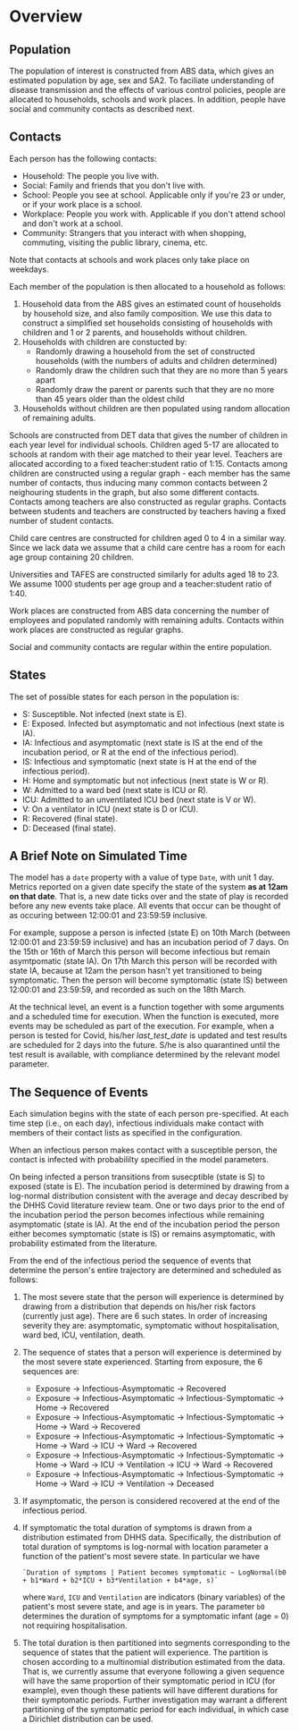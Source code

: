 # Overview

## Population

The population of interest is constructed from ABS data, which gives an estimated population by age, sex and SA2.
To faciliate understanding of disease transmission and the effects of various control policies, people are allocated to households,
schools and work places. In addition, people have social and community contacts as described next.

## Contacts

Each person has the following contacts:

- Household: The people you live with.
- Social:    Family and friends that you don't live with.
- School:    People you see at school. Applicable only if you're 23 or under, or if your work place is a school.
- Workplace: People you work with. Applicable if you don't attend school and don't work at a school.
- Community: Strangers that you interact with when shopping, commuting, visiting the public library, cinema, etc.

Note that contacts at schools and work places only take place on weekdays.

Each member of the population is then allocated to a household as follows:

1. Household data from the ABS gives an estimated count of households by household size, and also family composition.
   We use this data to construct a simplified set households consisting of households with children and 1 or 2 parents,
   and households without children.
2. Households with children are constucted by:
   - Randomly drawing a household from the set of constructed households (with the numbers of adults and children determined)
   - Randomly draw the children such that they are no more than 5 years apart
   - Randomly draw the parent or parents such that they are no more than 45 years older than the oldest child
3. Households without children are then populated using random allocation of remaining adults.

Schools are constructed from DET data that gives the number of children in each year level for individual schools.
Children aged 5-17 are allocated to schools at random with their age matched to their year level.
Teachers are allocated according to a fixed teacher:student ratio of 1:15.
Contacts among children are constructed using a regular graph - each member has the same number of contacts, thus inducing many common contacts between 2 neighouring students in the graph, but also some different contacts.
Contacts among teachers are also constructed as regular graphs.
Contacts between students and teachers are constructed by teachers having a fixed number of student contacts.

Child care centres are constructed for children aged 0 to 4 in a similar way.
Since we lack data we assume that a child care centre has a room for each age group containing 20 children.

Universities and TAFES are constructed similarly for adults aged 18 to 23.
We assume 1000 students per age group and a teacher:student ratio of 1:40.

Work places are constructed from ABS data concerning the number of employees and populated randomly with remaining adults.
Contacts within work places are constructed as regular graphs.

Social and community contacts are regular within the entire population.

## States

The set of possible states for each person in the population is:

- S:   Susceptible. Not infected (next state is E).
- E:   Exposed. Infected but asymptomatic and not infectious (next state is IA).
- IA:  Infectious and asymptomatic (next state is IS at the end of the incubation period, or R at the end of the infectious period).
- IS:  Infectious and symptomatic (next state is H at the end of the infectious period).
- H:   Home and symptomatic but not infectious (next state is W or R).
- W:   Admitted to a ward bed (next state is ICU or R).
- ICU: Admitted to an unventilated ICU bed (next state is V or W).
- V:   On a ventilator in ICU (next state is D or ICU).
- R:   Recovered (final state).
- D:   Deceased (final state).

## A Brief Note on Simulated Time

The model has a `date` property with a value of type `Date`, with unit 1 day.
Metrics reported on a given date specify the state of the system __as at 12am on that date__.
That is, a new date ticks over and the state of play is recorded before any new events take place.
All events that occur can be thought of as occuring between 12:00:01 and 23:59:59 inclusive.

For example, suppose a person is infected (state E) on 10th March (between 12:00:01 and 23:59:59 inclusive) and has an incubation period of 7 days.
On the 15th or 16th of March this person will become infectious but remain asymtpomatic (state IA).
On 17th March this person will be recorded with state IA, because at 12am the person hasn't yet transitioned to being symptomatic.
Then the person will become symptomatic (state IS) between 12:00:01 and 23:59:59, and recorded as such on the 18th March.

At the technical level, an event is a function together with some arguments and a scheduled time for execution.
When the function is executed, more events may be scheduled as part of the execution.
For example, when a person is tested for Covid, his/her _last_test_date_ is updated and test results are scheduled for 2 days into the future.
S/he is also quarantined until the test result is available, with compliance determined by the relevant model parameter.

## The Sequence of Events

Each simulation begins with the state of each person pre-specified.
At each time step (i.e., on each day), infectious individuals make contact with members of their contact lists as specified in the configuration.

When an infectious person makes contact with a susceptible person, the contact is infected with probabililty specified in the model parameters.

On being infected a person transitions from susecptible (state is S) to exposed (state is E).
The incubation period is determined by drawing from a log-normal distribution consistent with the average and decay described by the DHHS Covid literature review team.
One or two days prior to the end of the incubation period the person becomes infectious while remaining asymptomatic (state is IA).
At the end of the incubation period the person either becomes symptomatic (state is IS) or remains asymptomatic, with probability estimated from the literature.

From the end of the infectious period the sequence of events that determine the person's entire trajectory are determined and scheduled as follows:

1. The most severe state that the person will experience is determined by drawing from a distribution that depends on his/her risk factors (currently just age).
   There are 6 such states.
   In order of increasing severity they are: asymptomatic, symptomatic without hospitalisation, ward bed, ICU, ventilation, death.

2. The sequence of states that a person will experience is determined by the most severe state experienced.
   Starting from exposure, the 6 sequences are:

   - Exposure -> Infectious-Asymptomatic -> Recovered
   - Exposure -> Infectious-Asymptomatic -> Infectious-Symptomatic -> Home -> Recovered
   - Exposure -> Infectious-Asymptomatic -> Infectious-Symptomatic -> Home -> Ward -> Recovered
   - Exposure -> Infectious-Asymptomatic -> Infectious-Symptomatic -> Home -> Ward -> ICU -> Ward -> Recovered
   - Exposure -> Infectious-Asymptomatic -> Infectious-Symptomatic -> Home -> Ward -> ICU -> Ventilation -> ICU -> Ward -> Recovered
   - Exposure -> Infectious-Asymptomatic -> Infectious-Symptomatic -> Home -> Ward -> ICU -> Ventilation -> Deceased

3. If asymptomatic, the person is considered recovered at the end of the infectious period.

4. If symptomatic the total duration of symptoms is drawn from a distribution estimated from DHHS data.
   Specifically, the distribution of total duration of symptoms is log-normal with location parameter a function of the patient's most severe state.
   In particular we have

       `Duration of symptoms | Patient becomes symptomatic ~ LogNormal(b0 + b1*Ward + b2*ICU + b3*Ventilation + b4*age, s)`

   where `Ward`, `ICU` and `Ventilation` are indicators (binary variables) of the patient's most severe state, and age is in years.
   The parameter `b0` determines the duration of symptoms for a symptomatic infant (age = 0) not requiring hospitalisation.

5. The total duration is then partitioned into segments corresponding to the sequence of states that the patient will experience.
   The partition is chosen according to a multinomial distribution estimated from the data.
   That is, we currently assume that everyone following a given sequence will have the same proportion of their symptomatic period in ICU (for example),
   even though these patients will have different durations for their symptomatic periods.
   Further investigation may warrant a different partitioning of the symptomatic period for each individual,
   in which case a Dirichlet distribution can be used.